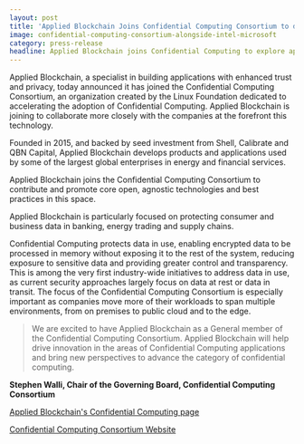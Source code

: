 ```yaml
---
layout: post
title: 'Applied Blockchain Joins Confidential Computing Consortium to develop Confidential Computing Applications in Energy and Banking'
image: confidential-computing-consortium-alongside-intel-microsoft
category: press-release
headline: Applied Blockchain joins Confidential Computing to explore applying confidential computing technology in financial services and energy.
---
```


Applied Blockchain, a specialist in building applications with enhanced trust and privacy, today announced it has joined the Confidential Computing Consortium, an organization created by the Linux Foundation dedicated to accelerating the adoption of Confidential Computing. Applied Blockchain is joining to collaborate more closely with the companies at the forefront this technology. 

Founded in 2015, and backed by seed investment from Shell, Calibrate and QBN Capital, Applied Blockchain develops products and applications used by some of the largest global enterprises in energy and financial services.

Applied Blockchain joins the Confidential Computing Consortium to contribute and promote core open, agnostic technologies and best practices in this space.

Applied Blockchain is particularly focused on protecting consumer and business data in banking, energy trading and supply chains.

Confidential Computing protects data in use, enabling encrypted data to be processed in memory without exposing it to the rest of the system, reducing exposure to sensitive data and providing greater control and transparency. This is among the very first industry-wide initiatives to address data in use, as current security approaches largely focus on data at rest or data in transit. The focus of the Confidential Computing Consortium is especially important as companies move more of their workloads to span multiple environments, from on premises to public cloud and to the edge.

> We are excited to have Applied Blockchain as a General member of the Confidential Computing Consortium. Applied Blockchain will help drive innovation in the areas of Confidential Computing applications and bring new perspectives to advance the category of confidential computing.

**Stephen Walli, Chair of the Governing Board, Confidential Computing Consortium**

[Applied Blockchain's Confidential Computing page](https://appliedblockchain.com/applied-privacy)

[Confidential Computing Consortium Website](https://confidentialcomputing.io/)
